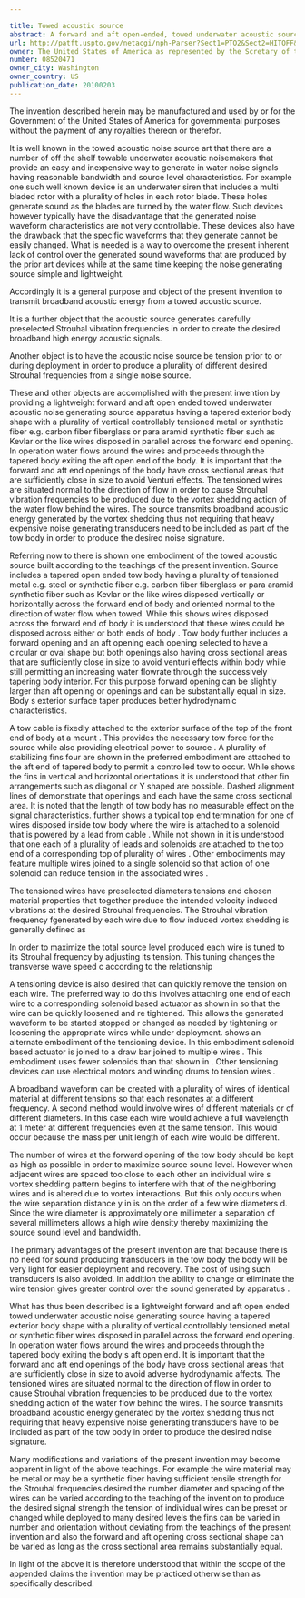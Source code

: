 ```yaml
---

title: Towed acoustic source
abstract: A forward and aft open-ended, towed underwater acoustic source having a hollow with a plurality of wires disposed in parallel across one or both of the end openings. In operation, water flows around the wires and proceeds through the hollow body, exiting the aft open end of the body. The tensioned wires are situated normal to the direction of flow in order to cause production of Strouhal vibration frequencies due to the vortex shedding action of the water flow behind the wires. The source transmits broadband acoustic energy without requiring heavy transducers.
url: http://patft.uspto.gov/netacgi/nph-Parser?Sect1=PTO2&Sect2=HITOFF&p=1&u=%2Fnetahtml%2FPTO%2Fsearch-adv.htm&r=1&f=G&l=50&d=PALL&S1=08520471&OS=08520471&RS=08520471
owner: The United States of America as represented by the Scretary of the Navy
number: 08520471
owner_city: Washington
owner_country: US
publication_date: 20100203
---
```

The invention described herein may be manufactured and used by or for the Government of the United States of America for governmental purposes without the payment of any royalties thereon or therefor.

It is well known in the towed acoustic noise source art that there are a number of off the shelf towable underwater acoustic noisemakers that provide an easy and inexpensive way to generate in water noise signals having reasonable bandwidth and source level characteristics. For example one such well known device is an underwater siren that includes a multi bladed rotor with a plurality of holes in each rotor blade. These holes generate sound as the blades are turned by the water flow. Such devices however typically have the disadvantage that the generated noise waveform characteristics are not very controllable. These devices also have the drawback that the specific waveforms that they generate cannot be easily changed. What is needed is a way to overcome the present inherent lack of control over the generated sound waveforms that are produced by the prior art devices while at the same time keeping the noise generating source simple and lightweight.

Accordingly it is a general purpose and object of the present invention to transmit broadband acoustic energy from a towed acoustic source.

It is a further object that the acoustic source generates carefully preselected Strouhal vibration frequencies in order to create the desired broadband high energy acoustic signals.

Another object is to have the acoustic noise source be tension prior to or during deployment in order to produce a plurality of different desired Strouhal frequencies from a single noise source.

These and other objects are accomplished with the present invention by providing a lightweight forward and aft open ended towed underwater acoustic noise generating source apparatus having a tapered exterior body shape with a plurality of vertical controllably tensioned metal or synthetic fiber e.g. carbon fiber fiberglass or para aramid synthetic fiber such as Kevlar or the like wires disposed in parallel across the forward end opening. In operation water flows around the wires and proceeds through the tapered body exiting the aft open end of the body. It is important that the forward and aft end openings of the body have cross sectional areas that are sufficiently close in size to avoid Venturi effects. The tensioned wires are situated normal to the direction of flow in order to cause Strouhal vibration frequencies to be produced due to the vortex shedding action of the water flow behind the wires. The source transmits broadband acoustic energy generated by the vortex shedding thus not requiring that heavy expensive noise generating transducers need to be included as part of the tow body in order to produce the desired noise signature.

Referring now to there is shown one embodiment of the towed acoustic source built according to the teachings of the present invention. Source includes a tapered open ended tow body having a plurality of tensioned metal e.g. steel or synthetic fiber e.g. carbon fiber fiberglass or para aramid synthetic fiber such as Kevlar or the like wires disposed vertically or horizontally across the forward end of body and oriented normal to the direction of water flow when towed. While this shows wires disposed across the forward end of body it is understood that these wires could be disposed across either or both ends of body . Tow body further includes a forward opening and an aft opening each opening selected to have a circular or oval shape but both openings also having cross sectional areas that are sufficiently close in size to avoid venturi effects within body while still permitting an increasing water flowrate through the successively tapering body interior. For this purpose forward opening can be slightly larger than aft opening or openings and can be substantially equal in size. Body s exterior surface taper produces better hydrodynamic characteristics.

A tow cable is fixedly attached to the exterior surface of the top of the front end of body at a mount . This provides the necessary tow force for the source while also providing electrical power to source . A plurality of stabilizing fins four are shown in the preferred embodiment are attached to the aft end of tapered body to permit a controlled tow to occur. While shows the fins in vertical and horizontal orientations it is understood that other fin arrangements such as diagonal or Y shaped are possible. Dashed alignment lines of demonstrate that openings and each have the same cross sectional area. It is noted that the length of tow body has no measurable effect on the signal characteristics. further shows a typical top end termination for one of wires disposed inside tow body where the wire is attached to a solenoid that is powered by a lead from cable . While not shown in it is understood that one each of a plurality of leads and solenoids are attached to the top end of a corresponding top of plurality of wires . Other embodiments may feature multiple wires joined to a single solenoid so that action of one solenoid can reduce tension in the associated wires .

The tensioned wires have preselected diameters tensions and chosen material properties that together produce the intended velocity induced vibrations at the desired Strouhal frequencies. The Strouhal vibration frequency fgenerated by each wire due to flow induced vortex shedding is generally defined as 

In order to maximize the total source level produced each wire is tuned to its Strouhal frequency by adjusting its tension. This tuning changes the transverse wave speed c according to the relationship 

A tensioning device is also desired that can quickly remove the tension on each wire. The preferred way to do this involves attaching one end of each wire to a corresponding solenoid based actuator as shown in so that the wire can be quickly loosened and re tightened. This allows the generated waveform to be started stopped or changed as needed by tightening or loosening the appropriate wires while under deployment. shows an alternate embodiment of the tensioning device. In this embodiment solenoid based actuator is joined to a draw bar joined to multiple wires . This embodiment uses fewer solenoids than that shown in . Other tensioning devices can use electrical motors and winding drums to tension wires .

A broadband waveform can be created with a plurality of wires of identical material at different tensions so that each resonates at a different frequency. A second method would involve wires of different materials or of different diameters. In this case each wire would achieve a full wavelength at 1 meter at different frequencies even at the same tension. This would occur because the mass per unit length of each wire would be different.

The number of wires at the forward opening of the tow body should be kept as high as possible in order to maximize source sound level. However when adjacent wires are spaced too close to each other an individual wire s vortex shedding pattern begins to interfere with that of the neighboring wires and is altered due to vortex interactions. But this only occurs when the wire separation distance y in is on the order of a few wire diameters d. Since the wire diameter is approximately one millimeter a separation of several millimeters allows a high wire density thereby maximizing the source sound level and bandwidth.

The primary advantages of the present invention are that because there is no need for sound producing transducers in the tow body the body will be very light for easier deployment and recovery. The cost of using such transducers is also avoided. In addition the ability to change or eliminate the wire tension gives greater control over the sound generated by apparatus .

What has thus been described is a lightweight forward and aft open ended towed underwater acoustic noise generating source having a tapered exterior body shape with a plurality of vertical controllably tensioned metal or synthetic fiber wires disposed in parallel across the forward end opening. In operation water flows around the wires and proceeds through the tapered body exiting the body s aft open end. It is important that the forward and aft end openings of the body have cross sectional areas that are sufficiently close in size to avoid adverse hydrodynamic affects. The tensioned wires are situated normal to the direction of flow in order to cause Strouhal vibration frequencies to be produced due to the vortex shedding action of the water flow behind the wires. The source transmits broadband acoustic energy generated by the vortex shedding thus not requiring that heavy expensive noise generating transducers have to be included as part of the tow body in order to produce the desired noise signature.

Many modifications and variations of the present invention may become apparent in light of the above teachings. For example the wire material may be metal or may be a synthetic fiber having sufficient tensile strength for the Strouhal frequencies desired the number diameter and spacing of the wires can be varied according to the teaching of the invention to produce the desired signal strength the tension of individual wires can be preset or changed while deployed to many desired levels the fins can be varied in number and orientation without deviating from the teachings of the present invention and also the forward and aft opening cross sectional shape can be varied as long as the cross sectional area remains substantially equal.

In light of the above it is therefore understood that within the scope of the appended claims the invention may be practiced otherwise than as specifically described.

